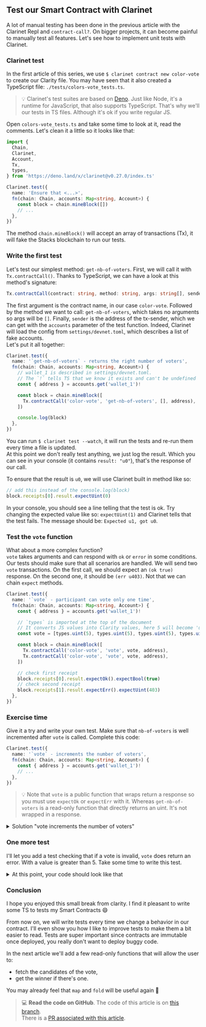 ## Test our Smart Contract with Clarinet

A lot of manual testing has been done in the previous article with the Clarinet Repl and `contract-call?`. On bigger projects, it can become painful to manually test all features. Let's see how to implement unit tests with Clarinet.

### Clarinet test

In the first article of this series, we use `$ clarinet contract new color-vote` to create our Clarity file. You may have seen that it also created a TypeScript file: `./tests/colors-vote_tests.ts`.

> :bulb: Clarinet's test suites are based on [Deno](https://deno.land/). Just like Node, it's a runtime for JavaScript, that also supports TypeScript. That's why we'll our tests in TS files. Although it's ok if you write regular JS.

Open `colors-vote_tests.ts` and take some time to look at it, read the comments. Let's clean it a little so it looks like that:

```ts
import {
  Chain,
  Clarinet,
  Account,
  Tx,
  types,
} from 'https://deno.land/x/clarinet@v0.27.0/index.ts'

Clarinet.test({
  name: 'Ensure that <...>',
  fn(chain: Chain, accounts: Map<string, Account>) {
    const block = chain.mineBlock([])
    // ...
  },
})
```

The method `chain.mineBlock()` will accept an array of transactions (Tx), it will fake the Stacks blockchain to run our tests.

### Write the first test

Let's test our simplest method: `get-nb-of-voters`.
First, we will call it with `Tx.contractCall()`. Thanks to TypeScript, we can have a look at this method's signature:
```ts
Tx.contractCall(contract: string, method: string, args: string[], sender: string): Tx
```

The first argument is the contract name, in our case `color-vote`. Followed by the method we want to call: `get-nb-of-voters`, which takes no arguments so args will be `[]`. Finally, `sender` is the address of the tx-sender, which we can get with the `accounts` parameter of the test function. Indeed, Clarinet will load the config from `settings/devnet.toml`, which describes a list of fake accounts.  
Let's put it all together:

```ts
Clarinet.test({
  name: '`get-nb-of-voters` - returns the right number of voters',
  fn(chain: Chain, accounts: Map<string, Account>) {
    // wallet_1 is described in settings/devnet.toml.
    // The `!` tells TS that we know it exists and can't be undefined
    const { address } = accounts.get('wallet_1')!

    const block = chain.mineBlock([
      Tx.contractCall('color-vote', 'get-nb-of-voters', [], address),
    ])

    console.log(block)
  },
})
```

You can run `$ clarinet test --watch`, it will run the tests and re-run them every time a file is updated.  
At this point we don't really test anything, we just log the result. Which you can see in your console (it contains `result: "u0"`), that's the response of our call.

To ensure that the result is `u0`, we will use Clarinet built in method like so:
```ts
// add this instead of the console.log(block)
block.receipts[0].result.expectUint(0)
```

In your console, you should see a line telling that the test is ok. Try changing the expected value like so: `expectUint(1)` and Clarinet tells that the test fails. The message should be: `Expected u1, got u0`.

### Test the `vote` function

What about a more complex function?  
`vote` takes arguments and can respond with `ok` or `error` in some conditions. Our tests should make sure that all scenarios are handled. We will send two `vote` transactions. On the first call, we should expect an `(ok true)` response. On the second one, it should be `(err u403)`. Not that we can chain `expect` methods.

```ts
Clarinet.test({
  name: '`vote` - participant can vote only one time',
  fn(chain: Chain, accounts: Map<string, Account>) {
    const { address } = accounts.get('wallet_1')!

    // `types` is imported at the top of the document
    // It converts JS values into Clarity values, here 5 will become 'u5'
    const vote = [types.uint(5), types.uint(5), types.uint(5), types.uint(5)]

    const block = chain.mineBlock([
      Tx.contractCall('color-vote', 'vote', vote, address),
      Tx.contractCall('color-vote', 'vote', vote, address),
    ])

    // check first receipt
    block.receipts[0].result.expectOk().expectBool(true)
    // check second receipt
    block.receipts[1].result.expectErr().expectUint(403)
  },
})
```

### Exercise time

Give it a try and write your own test. Make sure that `nb-of-voters` is well incremented after `vote` is called. Complete this code:

```ts
Clarinet.test({
  name: '`vote` - increments the number of voters',
  fn(chain: Chain, accounts: Map<string, Account>) {
    const { address } = accounts.get('wallet_1')!
    // ...
  },
})
```

> :bulb: Note that `vote` is a public function that wraps return a response so you must use `expectOk` or `expectErr` with it. Whereas `get-nb-of-voters` is a read-only function that directly returns an uint. It's not wrapped in a response.

<details>
<summary>Solution "vote increments the number of voters"</summary>

```ts
Clarinet.test({
  name: '`vote` - vote increments the number of voters',
  fn(chain: Chain, accounts: Map<string, Account>) {
    const { address } = accounts.get('wallet_1')!

    const vote = [types.uint(5), types.uint(5), types.uint(5), types.uint(5)]

    const block = chain.mineBlock([
      Tx.contractCall('color-vote', 'vote', vote, address),
      Tx.contractCall('color-vote', 'get-nb-of-voters', [], address),
    ])

    block.receipts[0].result.expectOk().expectBool(true)
    block.receipts[1].result.expectUint(1)
  },
})
```
</details>

### One more test

I'll let you add a test checking that if a vote is invalid, `vote` does return an error. With a value is greater than 5. Take some time to write this test.

<details>
<summary>At this point, your code should look like that</summary>

I also did a bit of cleaning, especially:
```ts
// deconstruct `types` into the one we need
const { uint } = types

// same for `receipts` instead of writting `block.receipts`
const { receipts } = chain.mineBlock([/* ... */])
```
#### color-vote_test.ts
```ts
import {
  Chain,
  Clarinet,
  Account,
  Tx,
  types,
} from 'https://deno.land/x/clarinet@v0.27.0/index.ts'

const { uint } = types

Clarinet.test({
  name: '`get-nb-of-voters` - returns the right number of voters',
  fn(chain: Chain, accounts: Map<string, Account>) {
    const { address } = accounts.get('wallet_1')!
    const { receipts } = chain.mineBlock([
      Tx.contractCall('color-vote', 'get-nb-of-voters', [], address),
    ])

    receipts[0].result.expectUint(0)
  },
})

Clarinet.test({
  name: '`vote` - participant can vote only one time',
  fn(chain: Chain, accounts: Map<string, Account>) {
    const { address } = accounts.get('wallet_1')!
    const { receipts } = chain.mineBlock([
      Tx.contractCall('color-vote', 'vote', [5, 5, 5, 5].map(uint), address),
      Tx.contractCall('color-vote', 'vote', [5, 5, 5, 5].map(uint), address),
    ])

    receipts[0].result.expectOk().expectBool(true)
    receipts[1].result.expectErr().expectUint(403)
  },
})

Clarinet.test({
  name: '`vote` - vote increments the number of voters',
  fn(chain: Chain, accounts: Map<string, Account>) {
    const { address } = accounts.get('wallet_1')!
    const { receipts } = chain.mineBlock([
      Tx.contractCall('color-vote', 'vote', [5, 5, 5, 5].map(uint), address),
      Tx.contractCall('color-vote', 'get-nb-of-voters', [], address),
    ])

    receipts[0].result.expectOk().expectBool(true)
    receipts[1].result.expectUint(1)
  },
})

Clarinet.test({
  name: '`vote` - throw an error if the vote is not valid',
  fn(chain: Chain, accounts: Map<string, Account>) {
    const { address } = accounts.get('wallet_1')!
    const { receipts } = chain.mineBlock([
      Tx.contractCall('color-vote', 'vote', [6, 5, 5, 5].map(uint), address),
    ])

    receipts[0].result.expectErr().expectUint(400)
  },
})

```
</details>

### Conclusion

I hope you enjoyed this small break from clarity. I find it pleasant to write some TS to tests my Smart Contracts :smile:

From now on, we will write tests every time we change a behavior in our contract. I'll even show you how I like to improve tests to make them a bit easier to read. Tests are super important since contracts are immutable once deployed, you really don't want to deploy buggy code.

In the next article we'll add a few read-only functions that will allow the user to:
- fetch the candidates of the vote,
- get the winner if there's one.

You may already feel that `map` and `fold` will be useful again :slightly_smiling_face:

> 💻 **Read the code on GitHub**. The code of this article is on [this branch](https://github.com/hugocaillard/clarity-voting-tuto/tree/step-4).  
> There is a [PR associated with this article](https://github.com/hugocaillard/clarity-voting-tuto/pull/4).
